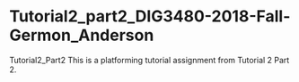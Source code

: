 # Tutorial2_part2_DIG3480-2018-Fall-Germon_Anderson
Tutorial2_Part2
This is a platforming tutorial assignment from Tutorial 2 Part 2.
